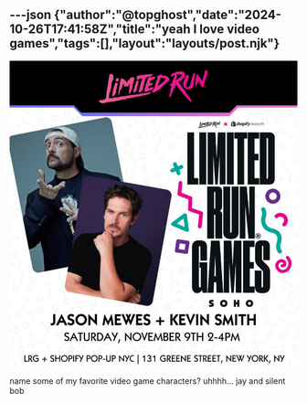 ---json
{"author":"@topghost","date":"2024-10-26T17:41:58Z","title":"yeah I love video games","tags":[],"layout":"layouts/post.njk"}
---
![Limited Run Games x Shopify pop-up event featuring Jason Mewes and Kevin Smith](/attachments/2024/10/26/IMG_2513.jpeg)

name some of my favorite video game characters? uhhhh&#x2026; jay and silent bob
